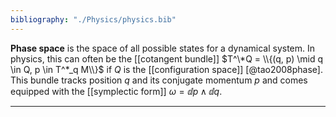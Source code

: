 ```yaml
---
bibliography: "./Physics/physics.bib"
---
```


**Phase space** is the space of all possible states for a dynamical system. In physics, this can often be the [[cotangent bundle]] $T^\*Q = \\{(q, p) \mid q \in Q, p \in T^*_q M\\}$ if $Q$ is the [[configuration space]] [@tao2008phase]. This bundle tracks position $q$ and its conjugate momentum $p$ and comes equipped with the [[symplectic form]] $\omega = \dd{p} \wedge \dd{q}$.



---
